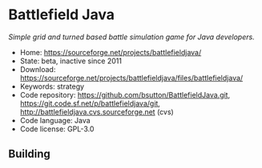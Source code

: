 # Battlefield Java

_Simple grid and turned based battle simulation game for Java developers._

- Home: https://sourceforge.net/projects/battlefieldjava/
- State: beta, inactive since 2011
- Download: https://sourceforge.net/projects/battlefieldjava/files/battlefieldjava/
- Keywords: strategy
- Code repository: https://github.com/bsutton/BattlefieldJava.git, https://git.code.sf.net/p/battlefieldjava/git, http://battlefieldjava.cvs.sourceforge.net (cvs)
- Code language: Java
- Code license: GPL-3.0


## Building
